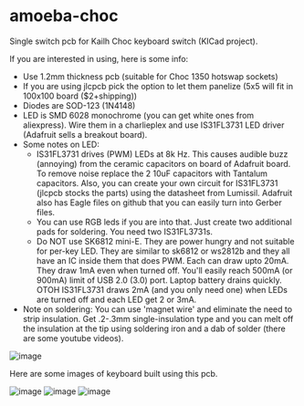# amoeba-choc
Single switch pcb for Kailh Choc keyboard switch (KICad project).

If you are interested in using, here is some info:
- Use 1.2mm thickness pcb (suitable for Choc 1350 hotswap sockets)
- If you are using jlcpcb pick the option to let them panelize (5x5 will
    fit in 100x100 board ($2+shipping))
- Diodes are SOD-123 (1N4148)
- LED is SMD 6028 monochrome (you can get white ones from aliexpress). Wire
  them in a charlieplex and use IS31FL3731 LED driver (Adafruit sells a breakout
  board). 
- Some notes on LED:
    - IS31FL3731 drives (PWM) LEDs at 8k Hz. This causes audible buzz
      (annoying) from the ceramic capacitors on board of Adafruit board. To
      remove noise replace the 2 10uF capacitors with Tantalum capacitors.
      Also, you can create your own circuit for IS31FL3731 (jlcpcb stocks the
      parts) using the datasheet from Lumissil. Adafruit also has Eagle files
      on github that you can easily turn into Gerber files.
    - You can use RGB leds if you are into that. Just create two additional
      pads for soldering. You need two IS31FL3731s.
    - Do NOT use SK6812 mini-E. They are power hungry and not suitable for
      per-key LED. They are similar to sk6812 or ws2812b and they
      all have an IC inside them that does PWM. Each can draw upto 20mA. They
      draw 1mA even when turned off. You'll easily reach 500mA (or 900mA) limit
      of USB 2.0 (3.0) port. Laptop battery drains quickly. OTOH IS31FL3731
      draws 2mA (and you only need one) when LEDs are turned off and each LED get 2 or 3mA.
 - Note on soldering: You can use 'magnet wire' and eliminate the need to strip
   insulation. Get .2-.3mm single-insulation type and you can melt off the
   insulation at the tip using soldering iron and a dab of solder (there are
   some youtube videos).

  ![image](pcbv.png)

  Here are some images of keyboard built using this pcb.

  ![image](https://i.imgur.com/7HjXotx.jpg)
  ![image](https://i.imgur.com/o7rhdtJ.jpg)
  ![image](https://i.imgur.com/gi0ZL6s.jpg)

